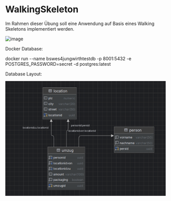 # WalkingSkeleton
Im Rahmen dieser Übung soll eine Anwendung auf Basis eines Walking Skeletons implementiert werden.

![image](https://github.com/user-attachments/assets/982d6d53-4b4e-4057-a2bf-0f9d22b13729)


Docker Database: 

docker run --name bswes4jungwirthtestdb -p 8001:5432 -e POSTGRES_PASSWORD=secret -d postgres:latest

Database Layout: 

![img.png](img.png)